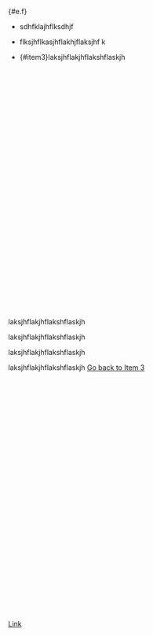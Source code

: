 {#e.f}
- sdhfklajhflksdhjf

- flksjhflkasjhflakhjflaksjhf
k























- {#item3}laksjhflakjhflakshflaskjh

<br>
<br><br><br><br><br><br><br><br><br><br><br><br><br><br><br><br><br><br><br><br><br><br><br><br><br><br><br><br>

laksjhflakjhflakshflaskjh


laksjhflakjhflakshflaskjh


laksjhflakjhflakshflaskjh


laksjhflakjhflakshflaskjh [Go back to Item 3](#item3)


<br><br><br><br><br><br><br><br><br><br><br><br><br><br><br><br><br><br><br><br><br><br><br><br><br><br><br><br>


[Link](#e.f)
